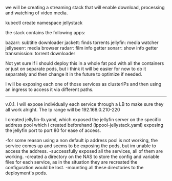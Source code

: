 we will be creating a streaming stack that will enable download, processing and watching of video media.

kubectl create namespace jellystack

the stack contains the following apps:

bazarr: subtitle downloader
jackett: finds torrents
jellyfin: media watcher
jellyseerr: media browser
radarr: film info getter
sonarr: show info getter
transmission: torrent downloader


Not yet sure if i should deploy this in a whole fat pod with all the containers or just on separate pods, but i think it
will be easier for now to do it separately and then change it in the future to optimize if needed.

I will be exposing each one of those services as clusterIPs and then using an ingress to access it via different paths.

------------------

v.0.1.
I will expose individually each service through a LB to make sure they all work alright.
The Ip range will be 192.168.0.210-220

I created jellyfin-lb.yaml, which exposed the jellyfin server on the specific address pool which i created beforehand (ippool-jellystack.yaml)
exposing the jellyfin port to port 80 for ease of access.


-for some reason using a non default ip address pool is not working, the service comes up and seems to be exposing the pods, but im unable to access the address.
-successfully exposed all the services, all of them are working.
-created a directory on the NAS to store the config and variable files for each service, as in the situation they are recreated the configuration would be lost.
-mounting all these directories to the deployment's pods.